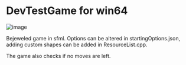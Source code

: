 # DevTestGame for win64

![image](https://user-images.githubusercontent.com/96058413/162043521-f7b436c0-3490-4ef4-8afb-4b9126322c9b.png)


Bejeweled game in sfml. Options can be altered in startingOptions.json, adding custom shapes can be added in ResourceList.cpp. 

The game also checks if no moves are left.
